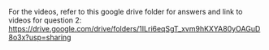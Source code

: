 For the videos, refer to this google drive folder for answers and link to videos for question 2: https://drive.google.com/drive/folders/1ILri6eqSgT_xvm9hKXYA80yOAGuD8o3x?usp=sharing 
